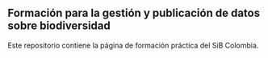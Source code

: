 ## Formación para la gestión y publicación de datos sobre biodiversidad

Este repositorio contiene la página de formación práctica del SiB Colombia.
